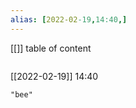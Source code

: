 ```yaml
---
alias: [2022-02-19,14:40,]
---
```

[[]]
table of content
```toc
```

[[2022-02-19]] 14:40

```query
"bee"
```